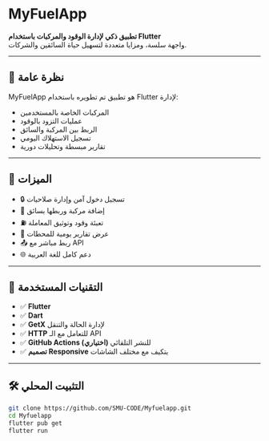 # MyFuelApp

**تطبيق ذكي لإدارة الوقود والمركبات باستخدام Flutter**  
واجهة سلسة، ومزايا متعددة لتسهيل حياة السائقين والشركات.

---

## 📱 نظرة عامة

MyFuelApp هو تطبيق تم تطويره باستخدام Flutter لإدارة:
- المركبات الخاصة بالمستخدمين
- عمليات التزود بالوقود
- الربط بين المركبة والسائق
- تسجيل الاستهلاك اليومي
- تقارير مبسطة وتحليلات دورية

---

## 🚀 الميزات

- 🔒 تسجيل دخول آمن وإدارة صلاحيات
- 🧾 إضافة مركبة وربطها بسائق
- ⛽ تعبئة وقود وتوثيق المعاملة
- 📅 عرض تقارير يومية للمحطات
- 📤 ربط مباشر مع API
- 🌐 دعم كامل للغة العربية

---

## 🧰 التقنيات المستخدمة

- ✅ **Flutter**
- ✅ **Dart**
- ✅ **GetX** لإدارة الحالة والتنقل
- ✅ **HTTP** للتعامل مع الـ API
- ✅ **GitHub Actions (اختياري)** للنشر التلقائي
- ✅ **تصميم Responsive** يتكيف مع مختلف الشاشات

---

## 🛠️ التثبيت المحلي

```bash
git clone https://github.com/SMU-CODE/Myfuelapp.git
cd Myfuelapp
flutter pub get
flutter run
